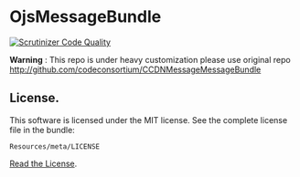 OjsMessageBundle
=================================

[![Scrutinizer Code Quality](https://scrutinizer-ci.com/g/hasantayyar/OjsMessageBundle/badges/quality-score.png?b=master)](https://scrutinizer-ci.com/g/hasantayyar/OjsMessageBundle/?branch=master)

**Warning** : This repo is under heavy customization please use original repo 
 http://github.com/codeconsortium/CCDNMessageMessageBundle

## License.

This software is licensed under the MIT license. See the complete license file in the bundle:

	Resources/meta/LICENSE

[Read the License](http://github.com/codeconsortium/CCDNMessageMessageBundle/blob/master/Resources/meta/LICENSE).
